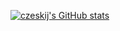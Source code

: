 [![czeskij's GitHub stats](https://github-readme-stats.vercel.app/api?username=czeskij&theme=ayu-mirage&count_private=true&show_icons=true&custom_title=coding-like-this&include_all_commits=true)](https://github.com/anuraghazra/github-readme-stats)

